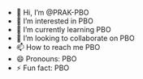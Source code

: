 - 👋 Hi, I’m @PRAK-PBO
- 👀 I’m interested in PBO
- 🌱 I’m currently learning PBO
- 💞️ I’m looking to collaborate on PBO
- 📫 How to reach me PBO
- 😄 Pronouns: PBO
- ⚡ Fun fact: PBO

<!---
PRAK-PBO/PRAK-PBO is a ✨ special ✨ repository because its `README.md` (this file) appears on your GitHub profile.
You can click the Preview link to take a look at your changes.
--->
